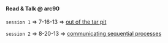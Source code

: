 #### Read & Talk @ arc90

`session 1` => 7-16-13 => [out of the tar pit](https://github.com/arc90/read-and-talk/blob/master/comp_sci_fundamentals_and_history/out-of-the-tar-pit.pdf)

`session 2` => 8-20-13 => [communicating sequential processes](https://github.com/arc90/read-and-talk/blob/master/concurrency/communicating-sequential-processes-paper.pdf)
